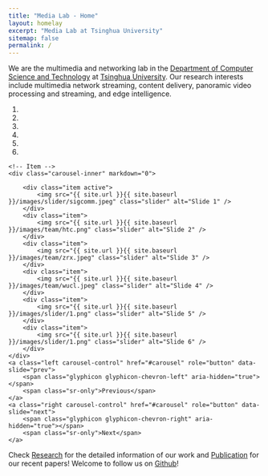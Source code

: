 ```yaml
---
title: "Media Lab - Home"
layout: homelay
excerpt: "Media Lab at Tsinghua University"
sitemap: false
permalink: /
---
```


We are the multimedia and networking lab in the [Department of Computer Science and Technology](http://www.cs.tsinghua.edu.cn/) at [Tsinghua University](https://www.tsinghua.edu.cn).
Our research interests include multimedia network streaming, content delivery, panoramic video processing and streaming, and edge intelligence.

<div markdown="0" id="carousel" class="carousel slide" data-ride="carousel" data-interval="5000" data-pause="hover" >
    <!-- Menu -->
    <ol class="carousel-indicators">
        <li data-target="#carousel" data-slide-to="0" class="active"></li>
        <li data-target="#carousel" data-slide-to="1"></li>
        <li data-target="#carousel" data-slide-to="2"></li>
        <li data-target="#carousel" data-slide-to="3"></li>
        <li data-target="#carousel" data-slide-to="4"></li>
        <li data-target="#carousel" data-slide-to="5"></li>
    </ol>

    <!-- Item -->
    <div class="carousel-inner" markdown="0">

        <div class="item active">
            <img src="{{ site.url }}{{ site.baseurl }}/images/slider/sigcomm.jpeg" class="slider" alt="Slide 1" />
        </div>
        <div class="item">
            <img src="{{ site.url }}{{ site.baseurl }}/images/team/htc.png" class="slider" alt="Slide 2" />
        </div>
        <div class="item">
            <img src="{{ site.url }}{{ site.baseurl }}/images/team/zrx.jpeg" class="slider" alt="Slide 3" />
        </div>
        <div class="item">
            <img src="{{ site.url }}{{ site.baseurl }}/images/team/wucl.jpeg" class="slider" alt="Slide 4" />
        </div>
        <div class="item">
            <img src="{{ site.url }}{{ site.baseurl }}/images/slider/1.png" class="slider" alt="Slide 5" />
        </div>
        <div class="item">
            <img src="{{ site.url }}{{ site.baseurl }}/images/slider/1.png" class="slider" alt="Slide 6" />
        </div>
    </div>
    <a class="left carousel-control" href="#carousel" role="button" data-slide="prev">
        <span class="glyphicon glyphicon-chevron-left" aria-hidden="true"></span>
        <span class="sr-only">Previous</span>
    </a>
    <a class="right carousel-control" href="#carousel" role="button" data-slide="next">
        <span class="glyphicon glyphicon-chevron-right" aria-hidden="true"></span>
        <span class="sr-only">Next</span>
    </a>
</div>

Check [Research](/research) for the detailed information of our work and [Publication](/publications) for our recent papers!
Welcome to follow us on [Github](https://github.com/thu-media)!

